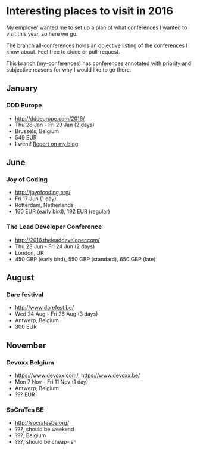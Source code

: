 # Interesting places to visit in 2016

My employer wanted me to set up a plan of what conferences I wanted to visit this year, so here we go.

The branch all-conferences holds an objective listing of the conferences I know about. Feel free to clone or pull-request.

This branch (my-conferences) has conferences annotated with priority and subjective reasons for why I would like to go there.

## January

### DDD Europe
* http://dddeurope.com/2016/
* Thu 28 Jan - Fri 29 Jan (2 days)
* Brussels, Belgium
* 549 EUR
* I went! [Report on my blog](http://verhoevenv.github.io/2016/02/01/notes-from-ddd-europe.html).

## June
### Joy of Coding
* http://joyofcoding.org/
* Fri 17 Jun (1 day)
* Rotterdam, Netherlands
* 160 EUR (early bird), 192 EUR (regular)

### The Lead Developer Conference
* <http://2016.theleaddeveloper.com/>
* Thu 23 Jun - Fri 24 Jun (2 days)
* London, UK
* 450 GBP (early bird), 550 GBP (standard), 650 GBP (late)

## August
### Dare festival
* <http://www.darefest.be/>
* Wed 24 Aug - Fri 26 Aug (3 days)
* Antwerp, Belgium
* 300 EUR

## November
### Devoxx Belgium
* <https://www.devoxx.com/>, <https://www.devoxx.be/>
* Mon 7 Nov - Fri 11 Nov (1 day)
* Antwerp, Belgium
* ??? EUR

### SoCraTes BE
* <http://socratesbe.org/>
* ???, should be weekend
* ???, Belgium
* ???, should be cheap-ish
